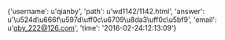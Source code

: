 {'username': u'qianby', 'path': u'wd1142/1142.html', 'answer': u'\u524d\u666f\u597d\uff0c\u6709\u8da3\uff0c\u5bf9', 'email': u'qby_222@126.com', 'time': '2016-02-24:12:13:09'}